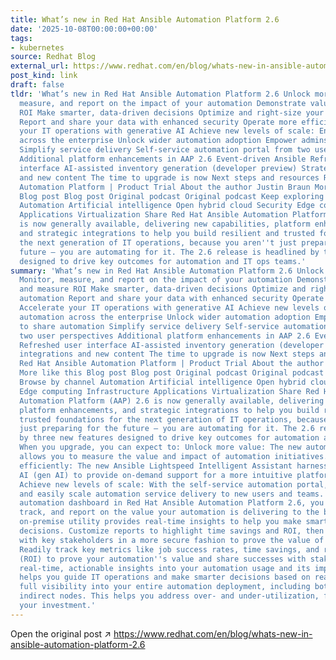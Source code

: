 ```yaml
---
title: What’s new in Red Hat Ansible Automation Platform 2.6
date: '2025-10-08T00:00:00+00:00'
tags:
- kubernetes
source: Redhat Blog
external_url: https://www.redhat.com/en/blog/whats-new-in-ansible-automation-platform-2.6
post_kind: link
draft: false
tldr: 'What’s new in Red Hat Ansible Automation Platform 2.6 Unlock more value: Monitor,
  measure, and report on the impact of your automation Demonstrate value and measure
  ROI Make smarter, data-driven decisions Optimize and right-size your automation
  Report and share your data with enhanced security Operate more efficiently: Accelerate
  your IT operations with generative AI Achieve new levels of scale: Enable automation
  across the enterprise Unlock wider automation adoption Empower admins to share automation
  Simplify service delivery Self-service automation portal from two user perspectives
  Additional platform enhancements in AAP 2.6 Event-driven Ansible Refreshed user
  interface AI-assisted inventory generation (developer preview) Strategic integrations
  and new content The time to upgrade is now Next steps and resources Red Hat Ansible
  Automation Platform | Product Trial About the author Justin Braun More like this
  Blog post Blog post Original podcast Original podcast Keep exploring Browse by channel
  Automation Artificial intelligence Open hybrid cloud Security Edge computing Infrastructure
  Applications Virtualization Share Red Hat Ansible Automation Platform (AAP) 2.6
  is now generally available, delivering new capabilities, platform enhancements,
  and strategic integrations to help you build resilient and trusted foundations for
  the next generation of IT operations, because you aren''t just preparing for the
  future — you are automating for it. The 2.6 release is headlined by three new features
  designed to drive key outcomes for automation and IT ops teams.'
summary: 'What’s new in Red Hat Ansible Automation Platform 2.6 Unlock more value:
  Monitor, measure, and report on the impact of your automation Demonstrate value
  and measure ROI Make smarter, data-driven decisions Optimize and right-size your
  automation Report and share your data with enhanced security Operate more efficiently:
  Accelerate your IT operations with generative AI Achieve new levels of scale: Enable
  automation across the enterprise Unlock wider automation adoption Empower admins
  to share automation Simplify service delivery Self-service automation portal from
  two user perspectives Additional platform enhancements in AAP 2.6 Event-driven Ansible
  Refreshed user interface AI-assisted inventory generation (developer preview) Strategic
  integrations and new content The time to upgrade is now Next steps and resources
  Red Hat Ansible Automation Platform | Product Trial About the author Justin Braun
  More like this Blog post Blog post Original podcast Original podcast Keep exploring
  Browse by channel Automation Artificial intelligence Open hybrid cloud Security
  Edge computing Infrastructure Applications Virtualization Share Red Hat Ansible
  Automation Platform (AAP) 2.6 is now generally available, delivering new capabilities,
  platform enhancements, and strategic integrations to help you build resilient and
  trusted foundations for the next generation of IT operations, because you aren''t
  just preparing for the future — you are automating for it. The 2.6 release is headlined
  by three new features designed to drive key outcomes for automation and IT ops teams.
  When you upgrade, you can expect to: Unlock more value: The new automation dashboard
  allows you to measure the value and impact of automation initiatives. Operate more
  efficiently: The new Ansible Lightspeed Intelligent Assistant harnesses generative
  AI (gen AI) to provide on-demand support for a more intuitive platform experience.
  Achieve new levels of scale: With the self-service automation portal, you can quickly
  and easily scale automation service delivery to new users and teams. With the new
  automation dashboard in Red Hat Ansible Automation Platform 2.6, you can monitor,
  track, and report on the value your automation is delivering to the business. This
  on-premise utility provides real-time insights to help you make smarter, data-driven
  decisions. Customize reports to highlight time savings and ROI, then share them
  with key stakeholders in a more secure fashion to prove the value of your work.
  Readily track key metrics like job success rates, time savings, and return on investment
  (ROI) to prove your automation''s value and share successes with stakeholders. Get
  real-time, actionable insights into your automation usage and its impact, which
  helps you guide IT operations and make smarter decisions based on real data. Gain
  full visibility into your entire automation deployment, including both direct and
  indirect nodes. This helps you address over- and under-utilization, for maximizing
  your investment.'
---
```

Open the original post ↗ https://www.redhat.com/en/blog/whats-new-in-ansible-automation-platform-2.6

